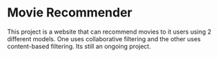 # Movie Recommender

This project is a website that can recommend movies to it users using 2 different models. One uses collaborative filtering and the other uses content-based filtering. Its still an ongoing project.

